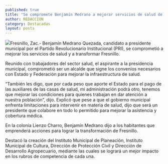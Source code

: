 ```yaml
---
published: true
title: "Se compromete Benjamín Medrano a mejorar servicios de salud de Fresnillo "
author: REDACCION
category: Destacadas
layout: posts
---
```


![](http://i.imgur.com/FZfJ30Km.jpg)Fresnillo, Zac.- Benjamín Medrano Quezada, candidato a presidente municipal por el Partido Revolucionario Institucional (PRI), se comprometió a mejorar los servicios de salud y a transformar Fresnillo.

Reunido con trabajadores del sector salud, el aspirante a la presidencia municipal, comprometió ser un alcalde que signe los convenios necesarios con Estado y Federación para mejorar la infraestructura de salud.

“También les digo, que por cada peso que aporte el Estado para el pago de las auxiliares de las casas de salud, mi administración podrá otro, tenemos que mejorar las condiciones para quienes trabajan en dar atención a nuestra población”, dijo.
Explicó que pese a que el gobierno municipal enfrenta limitaciones para intervenir en materia de salud, dijo que será un presidente que colabore en todo lo permitido para mejorar la asistencia y cobertura médica. 

En la colonia Lienzo Charro, Benjamín Medrano dijo a los habitantes que emprenderá acciones para lograr la transformación de Fresnillo. 

Destacó la creación del Instituto Municipal de Planeación, Instituto Municipal de Cultura, Dirección de Protección Civil y Dirección de Desarrollo Agropecuario, mediante las cuales se logrará un mejor impacto en los rubros de competencia de cada una.
